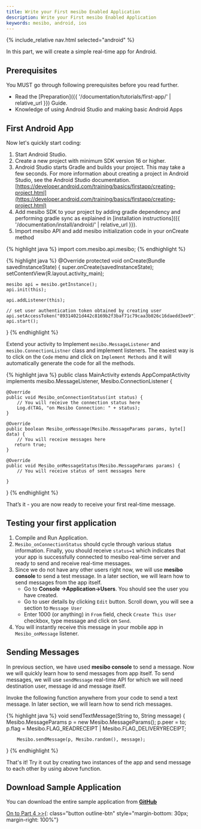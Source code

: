 ```yaml
---
title: Write your First mesibo Enabled Application
description: Write your First mesibo Enabled Application
keywords: mesibo, android, ios
---
```

{% include_relative nav.html selected="android" %}

In this part, we will create a simple real-time app for Android.

## Prerequisites
You MUST go through following prerequisites before you read further.

- Read the [Preparation]({{ '/documentation/tutorials/first-app/' | relative_url }}) Guide.
- Knowledge of using Android Studio and making basic Android Apps

## First Android App
Now let's quickly start coding:

1. Start Android Studio.
2. Create a new project with minimum SDK version 16 or higher.
3. Android Studio starts Gradle and builds your project. This may take a few seconds. For more information about creating a project in Android Studio, see the Android Studio documentation. [https://developer.android.com/training/basics/firstapp/creating-project.html](https://developer.android.com/training/basics/firstapp/creating-project.html)
4. Add mesibo SDK to your project by adding gradle dependency and performing gradle sync as explained in [installation instructions]({{ '/documentation/install/android/' | relative_url }}).
5. Import mesibo API and add mesibo initialization code in your onCreate method

{% highlight java %}
import com.mesibo.api.mesibo;
{% endhighlight %}


{% highlight java %}
@Override
protected void onCreate(Bundle savedInstanceState) {
	super.onCreate(savedInstanceState);
	setContentView(R.layout.activity_main);

	mesibo api = mesibo.getInstance();
	api.init(this);

	api.addListener(this);

	// set user authentication token obtained by creating user
	api.setAccessToken("89314021d442c8169b2f3baf71c79caa3b026c16daedd3ee9");
	api.start();
}
{% endhighlight %}

Extend your activity to Implement `mesibo.MessageListener` and `mesibo.ConnectionListner` class and implement listeners. The easiest way is to click on the `Code` menu and click on `Implement Methods` and it will automatically generate the code for all the methods.

{% highlight java %}
public class MainActivity extends AppCompatActivity implements mesibo.MessageListener, 
       Mesibo.ConnectionListener  {
	
    @Override
    public void Mesibo_onConnectionStatus(int status) {
	    // You will receive the connection status here
	    Log.d(TAG, "on Mesibo Connection: " + status);
    }

    @Override
    public boolean Mesibo_onMessage(Mesibo.MessageParams params, byte[] data) {  
	    // You will receive messages here
	   return true;
    }

    @Override
    public void Mesibo_onMessageStatus(Mesibo.MessageParams params) {
	    // You will receive status of sent messages here

    }
}
{% endhighlight %}
		
That’s it - you are now ready to receive your first real-time message.

## Testing your first application

1. Compile and Run Application.
2. `Mesibo_onConnectionStatus` should cycle through various status information. Finally, you should receive `status=1` which indicates that your app is successfully connected to mesibo real-time server and ready to send and receive real-time messages.
3. Since we do not have any other users right now, we will use **mesibo console** to send a test message. In a later section, we will learn how to send messages from the app itself. 
   - Go to **Console ->Application->Users**. You should see the user you have created. 
   - Go to user details by clicking `Edit` button. Scroll down, you will see a section to `Message User`
   - Enter 1000 (or anything) in `From` field, check `Create This User` checkbox, type message and click on `Send`.
4. You will instantly receive this message in your mobile app in `Mesibo_onMessage` listener. 

## Sending Messages
In previous section, we have used **mesibo console** to send a message. Now we will quickly learn how to send messages from app itself. To send messages, we will use `sendMessage` real-time API for which we will need destination user, message id and message itself. 

Invoke the following function anywhere from your code to send a text message. In later section, we will learn how to send rich messages.

{% highlight java %}
void sendTextMessage(String to, String message) {
	Mesibo.MessageParams p = new Mesibo.MessageParams();
        p.peer = to;
        p.flag = Mesibo.FLAG_READRECEIPT | Mesibo.FLAG_DELIVERYRECEIPT;
		
        Mesibo.sendMessage(p, Mesibo.random(), message);	
}
{% endhighlight %}

That's it! Try it out by creating two instances of the app and send message to each other by using above function.

## Download Sample Application

You can download the entire sample application from **[GitHub](https://github.com/mesibo/samples)**

[On to Part 4 >>](ios.md){: class="button outline-btn" style="margin-bottom: 30px; margin-right: 100%"}
